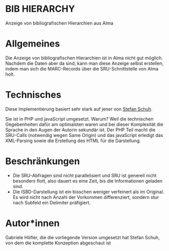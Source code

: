 # BIB HIERARCHY
Anzeige von bibliografischen Hierarchien aus Alma

# Allgemeines

Die Anzeige von bibliografischen Hierarchien ist in Alma nicht gut möglich. Nachdem die Daten aber da sind, kann man diese Anzeige selbst erstellen, indem man sich die MARC-Records über die SRU-Schnittstelle von Alma holt.

# Technisches
Diese Implementierung basiert sehr stark auf jener von [Stefan Schuh](https://github.com/schuach/bib-hierarchy).

Sie ist in PHP und javaScript umgesetzt. Warum? Weil die technischen Gegebenheiten dafür am optimalsten waren und bei dieser Komplexität die Sprache in den Augen der Autorin sekundär ist. Der PHP Teil macht die SRU-Calls (notwendig wegen Same Origin) und das javaScript erledigt das XML-Parsing sowie die Erstellung des HTML für die Darstellung.

# Beschränkungen

* Die SRU-Abfragen sind nicht parallelisiert und SRU ist generell nicht besonders flott, also dauert es eine Zeit, bis die Informationen geladen sind.
* Die ISBD-Darstellung ist ein bisschen weniger verfeinert als im Original. Es wird nicht nach Anzahl der Vorkommen differenziert, sondern stur nach Subfeld ein Delimiter präfigiert.

# Autor\*innen
Gabriele Höfler, die die vorliegende Version umgesetzt hat
Stefan Schuh, von dem die komplette Konzeption abgeschaut ist
